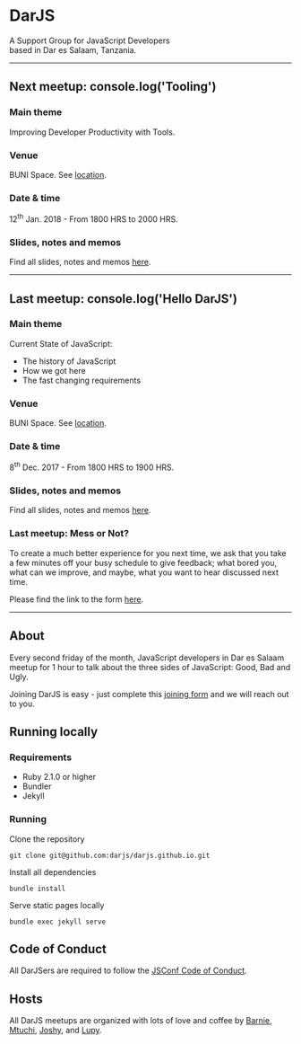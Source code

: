 DarJS
=====

A Support Group for JavaScript Developers  
based in Dar es Salaam, Tanzania.

* * *  

Next meetup: console.log('Tooling')
-----------------------------------

### Main theme

Improving Developer Productivity with Tools.

### Venue

BUNI Space. See [location][buni-location].

### Date & time 

12<sup>th</sup> Jan. 2018 - From 1800 HRS to 2000 HRS.

### Slides, notes and memos

Find all slides, notes and memos [here][tooling-notes].

* * *   

Last meetup: console.log('Hello DarJS')
---------------------------------------

### Main theme

Current State of JavaScript:

- The history of JavaScript
- How we got here
- The fast changing requirements

### Venue 

BUNI Space. See [location][buni-location].

### Date & time

8<sup>th</sup> Dec. 2017 - From 1800 HRS to 1900 HRS.

### Slides, notes and memos

Find all slides, notes and memos [here][hello-darjs-notes].

### Last meetup: Mess or Not?

To create a much better experience for you next time, we ask that you take a few minutes off your busy schedule to give feedback; what bored you, what can we improve, and maybe, what you want to hear discussed next time.

Please find the link to the form [here][hello-darjs-feedback].

* * *   

About
-----

Every second friday of the month, JavaScript developers in Dar es Salaam meetup for 1 hour to talk about the three sides of JavaScript: Good, Bad and Ugly.

Joining DarJS is easy - just complete this [joining form][join-darjs] and we will reach out to you. 

Running locally
---

### Requirements

- Ruby 2.1.0 or higher
- Bundler
- Jekyll

### Running

Clone the repository 

```
git clone git@github.com:darjs/darjs.github.io.git
```

Install all dependencies

```
bundle install
```

Serve static pages locally

```
bundle exec jekyll serve
```

Code of Conduct
---

All DarJSers are required to follow the [JSConf Code of Conduct][codeofconduct].

Hosts
-----

All DarJS meetups are organized with lots of love and coffee by [Barnie][@makoscafee], [Mtuchi][@mtuchi], [Joshy][@joshuamabina], and [Lupy][@lupyana].

[tooling-form]: https://darjs.typeform.com/to/YOyYUK
[tooling-notes]: https://docs.google.com/presentation/d/1XhPxt8ZaNJLQ8UCWpShfo2q8qW5nipGHlVf4jAytcsE/edit?usp=sharing

[buni-location]: https://www.google.co.tz/maps/place/Buni+Innovation+Hub/@-6.774619,39.2390723,17z/data=!3m1!4b1!4m5!3m4!1s0x185c4c26c97df195:0xa048ed7bf4363a72!8m2!3d-6.774619!4d39.241261?hl=en

[hello-darjs-notes]: https://docs.google.com/presentation/d/17qJsiFPWaeLk2nW4PC6wtf0qNDL0vM47NTArY9_Eos8/edit?usp=sharing
[hello-darjs-feedback]: https://goo.gl/forms/vt7O9sgOMEY32MXD3

[join-darjs]: https://goo.gl/forms/wBH4Rf9AC1dNKWEF3
[codeofconduct]: http://jsconf.com/codeofconduct.html

[@mtuchi]:       https://github.com/mtuchi
[@lupyana]:      https://github.com/lupyana
[@makoscafee]:   https://github.com/MAKOSCAFEE
[@joshuamabina]: https://github.com/joshuamabina

